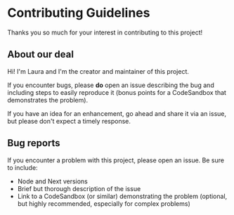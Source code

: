 # Contributing Guidelines

Thanks you so much for your interest in contributing to this project!

## About our deal

Hi! I'm Laura and I'm the creator and maintainer of this project.

If you encounter bugs, please **do** open an issue describing the bug and including steps to easily reproduce it (bonus points for a CodeSandbox that demonstrates the problem).

If you have an idea for an enhancement, go ahead and share it via an issue, but please don't expect a timely response.

## Bug reports

If you encounter a problem with this project, please open an issue. Be sure to include:

- Node and Next versions
- Brief but thorough description of the issue
- Link to a CodeSandbox (or similar) demonstrating the problem (optional, but highly recommended, especially for complex problems)
